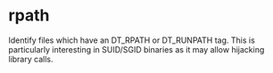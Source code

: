 # rpath
 Identify files which have an DT_RPATH or DT_RUNPATH tag.
 This is particularly interesting in SUID/SGID binaries as it may allow
 hijacking library calls.

